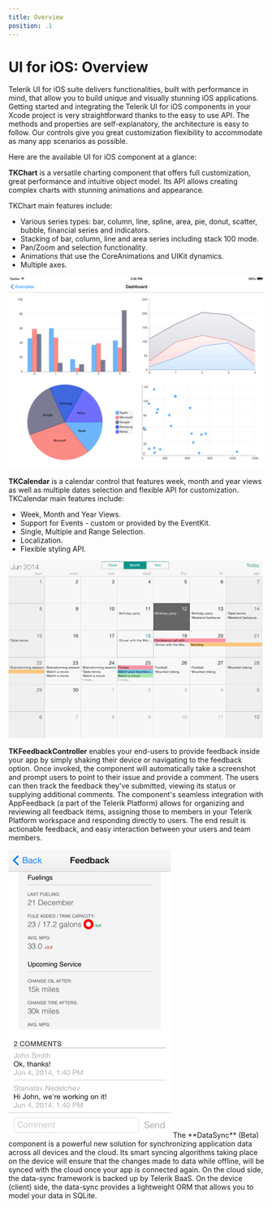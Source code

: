 ```yaml
---
title: Overview
position: .1
---
```


# UI for iOS: Overview


Telerik UI for iOS suite delivers functionalities, built with performance in mind, that allow you to build unique and visually stunning iOS applications. Getting started and integrating the Telerik UI for iOS components in your Xcode project is very straightforward thanks to the easy to use API. The methods and properties are self-explanatory, the architecture is easy to follow. Our controls give you great customization flexibility to accommodate as many app scenarios as possible.

Here are the available UI for iOS component at a glance:

**TKChart** is a versatile charting component that offers full customization, great performance and intuitive object model. Its API allows creating complex charts with stunning animations and appearance.

TKChart main features include:

- Various series types: bar, column, line, spline, area, pie, donut, scatter, bubble, financial series and indicators.                   
- Stacking of bar, column, line and area series including stack 100 mode.
- Pan/Zoom and selection functionality.
- Animations that use the CoreAnimations and UIKit dynamics.
- Multiple axes.

<img src="images/chart-overview001.png"/>


**TKCalendar** is a calendar control that features week, month and year views as well as multiple dates selection and flexible API for customization. TKCalendar main features include:

- Week, Month and Year Views.
- Support for Events - custom or provided by the EventKit.
- Single, Multiple and Range Selection.
- Localization.
- Flexible styling API.

<img src="images/calendar-overview001.png"/>

**TKFeedbackController** enables your end-users to provide feedback inside your app by simply shaking their device or navigating to the feedback option. Once invoked, the component will automatically take a screenshot and prompt users to point to their issue and provide a comment. The users can then track the feedback they've submitted, viewing its status or supplying additional comments. The component's seamless integration with AppFeedback (a part of the Telerik Platform) allows for organizing and reviewing all feedback items, assigning those to members in your Telerik Platform workspace and responding directly to users. The end result is actionable feedback, and easy interaction between your users and team members.

<img src="images/appfeedback-details-comments-list-ios.png"/>
The **DataSync** (Beta) component is a powerful new solution for synchronizing application data across all devices and the cloud. Its smart syncing algorithms taking place on the device will ensure that the changes made to data while offline, will be synced with the cloud once your app is connected again. On the cloud side, the data-sync framework is backed up by Telerik BaaS. On the device (client) side, the data-sync provides a lightweight ORM that allows you to model your data in SQLite.
